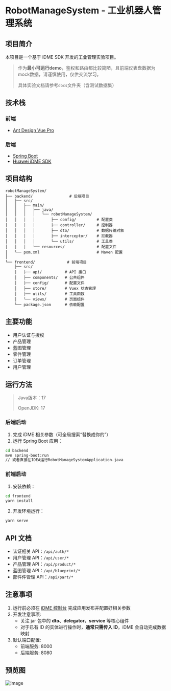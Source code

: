 

# RobotManageSystem - 工业机器人管理系统

## 项目简介
本项目是一个基于 iDME SDK 开发的工业管理实验项目。
>作为**最小可运行demo**，鉴权和路由都比较简陋，且前端仪表盘数据为mock数据，请谨慎使用，仅供交流学习。
>
>具体实验文档请参考`docs`文件夹（含测试数据集）

## 技术栈

### 前端
- [Ant Design Vue Pro](https://pro.antdv.com/docs/getting-started)

### 后端
- [Spring Boot](https://spring.io/projects/spring-boot)
- [Huawei iDME SDK](https://codelabs.developer.huaweicloud.com/codelabs/samples/d26d2842cd9b4ece9ddf4cacc14f38e9)

## 项目结构
```
robotManageSystem/
├── backend/                # 后端项目
│   ├── src/
│   │   ├── main/
│   │   │   ├── java/
│   │   │   │   └── robotManageSystem/
│   │   │   │       ├── config/         # 配置类
│   │   │   │       ├── controller/     # 控制器
│   │   │   │       ├── dto/            # 数据传输对象
│   │   │   │       ├── interceptor/    # 拦截器
│   │   │   │       └── utils/          # 工具类
│   │   │   └── resources/              # 配置文件
│   └── pom.xml                         # Maven 配置
│
└── frontend/              # 前端项目
    ├── src/
    │   ├── api/          # API 接口
    │   ├── components/   # 公共组件
    │   ├── config/       # 配置文件
    │   ├── store/        # Vuex 状态管理
    │   ├── utils/        # 工具函数
    │   └── views/        # 页面组件
    └── package.json      # 依赖配置
```

## 主要功能
- 用户认证与授权
- 产品管理
- 蓝图管理
- 零件管理
- 订单管理
- 用户管理

## 运行方法

> Java版本：17
>
> OpenJDK: 17

### 后端启动

1. 完成 iDME 相关参数（可全局搜索“替换成你的”）
2. 运行 Spring Boot 应用：
```bash
cd backend
mvn spring-boot:run
// 或者直接在IDEA运行RobotManageSystemApplication.java
```

### 前端启动
1. 安装依赖：
```bash
cd frontend
yarn install
```

2. 开发环境运行：
```bash
yarn serve
```

## API 文档
- 认证相关 API：`/api/auth/*`
- 用户管理 API：`/api/user/*`
- 产品管理 API：`/api/product/*`
- 蓝图管理 API：`/api/blueprint/*`
- 部件件管理 API：`/api/part/*`

## 注意事项
1. 运行前必须在 [iDME 控制台](https://console.huaweicloud.com/dme) 完成应用发布并配置好相关参数
2. 开发注意事项:
   - 关注 jar 包中的 **dto、delegator、service** 等核心组件
   - 对于已有 ID 的实体进行操作时，**通常只需传入 ID**，iDME 会自动完成数据映射
3. 默认端口配置:
   - 前端服务: 8000
   - 后端服务: 8080
  
## 预览图
![image](https://github.com/user-attachments/assets/7f17757e-6664-4e42-87ca-8fec04cf75f3)

